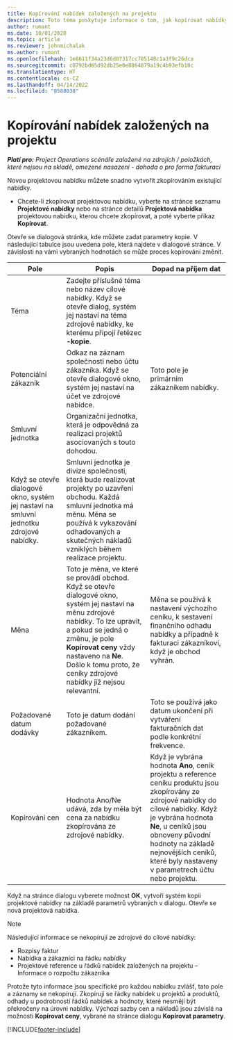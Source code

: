 ```yaml
---
title: Kopírování nabídek založených na projektu
description: Toto téma poskytuje informace o tom, jak kopírovat nabídky založené na projektu v Project Operations.
author: rumant
ms.date: 10/01/2020
ms.topic: article
ms.reviewer: johnmichalak
ms.author: rumant
ms.openlocfilehash: 1e8611f34a23d6d87317cc785148c1a3f9c26dca
ms.sourcegitcommit: c0792bd65d92db25e0e8864879a19c4b93efb10c
ms.translationtype: HT
ms.contentlocale: cs-CZ
ms.lasthandoff: 04/14/2022
ms.locfileid: "8588038"
---
```

# <a name="copy-project-based-quotes"></a>Kopírování nabídek založených na projektu

_**Platí pro:** Project Operations scénáře založené na zdrojích / položkách, které nejsou na skladě, omezené nasazení - dohoda o pro forma fakturaci_

Novou projektovou nabídku můžete snadno vytvořit zkopírováním existující nabídky. 

- Chcete-li zkopírovat projektovou nabídku, vyberte na stránce seznamu **Projektové nabídky** nebo na stránce detailů **Projektová nabídka** projektovou nabídku, kterou chcete zkopírovat, a poté vyberte příkaz **Kopírovat**.

Otevře se dialogová stránka, kde můžete zadat parametry kopie. V následující tabulce jsou uvedena pole, která najdete v dialogové stránce. V závislosti na vámi vybraných hodnotách se může proces kopírování změnit.

| **Pole** | **Popis** | **Dopad na příjem dat** |
| --- | --- | --- |
| Téma | Zadejte příslušné téma nebo název cílové nabídky. Když se otevře dialog, systém jej nastaví na téma zdrojové nabídky, ke kterému připojí řetězec **-kopie**. | |
| Potenciální zákazník | Odkaz na záznam společnosti nebo účtu zákazníka. Když se otevře dialogové okno, systém jej nastaví na účet ve zdrojové nabídce. | Toto pole je primárním zákazníkem nabídky. |
| Smluvní jednotka | Organizační jednotka, která je odpovědná za realizaci projektů asociovaných s touto dohodou.
Když se otevře dialogové okno, systém jej nastaví na smluvní jednotku zdrojové nabídky. | Smluvní jednotka je divize společnosti, která bude realizovat projekty po uzavření obchodu. Každá smluvní jednotka má měnu. Měna se používá k vykazování odhadovaných a skutečných nákladů vzniklých během realizace projektu. |
| Měna | Toto je měna, ve které se provádí obchod. Když se otevře dialogové okno, systém jej nastaví na měnu zdrojové nabídky. To lze upravit, a pokud se jedná o změnu, je pole **Kopírovat ceny** vždy nastaveno na **Ne**. Došlo k tomu proto, že ceníky zdrojové nabídky již nejsou relevantní. | Měna se používá k nastavení výchozího ceníku, k sestavení finančního odhadu nabídky a případně k fakturaci zákazníkovi, když je obchod vyhrán. |
| Požadované datum dodávky | Toto je datum dodání požadované zákazníkem. | Toto se používá jako datum ukončení při vytváření fakturačních dat podle konkrétní frekvence. |
| Kopírování cen | Hodnota Ano/Ne udává, zda by měla být cena za nabídku zkopírována ze zdrojové nabídky. | Když je vybrána hodnota **Ano**, ceník projektu a reference ceníku produktu jsou zkopírovány ze zdrojové nabídky do cílové nabídky. Když je vybrána hodnota **Ne**, u ceníků jsou obnoveny původní hodnoty na základě nejnovějších ceníků, které byly nastaveny v parametrech účtu nebo projektu. |

Když na stránce dialogu vyberete možnost **OK**, vytvoří systém kopii projektové nabídky na základě parametrů vybraných v dialogu. Otevře se nová projektová nabídka. 

> [!NOTE]
> Následující informace se nekopírují ze zdrojové do cílové nabídky:
>
> - Rozpisy faktur
> - Nabídka a zákazníci na řádku nabídky
> - Projektové reference u řádků nabídek založených na projektu – Informace o rozpočtu zákazníka
>
>Protože tyto informace jsou specifické pro každou nabídku zvlášť, tato pole a záznamy se nekopírují. Zkopírují se řádky nabídek u projektů a produktů, odhady u podrobností řádků nabídek a hodnoty, které nesmějí být překročeny na úrovni nabídky. Výchozí sazby cen a nákladů jsou závislé na možnosti **Kopírovat ceny**, vybrané na stránce dialogu **Kopírovat parametry**.


[!INCLUDE[footer-include](../includes/footer-banner.md)]